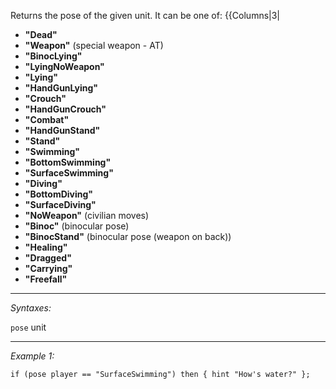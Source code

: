 Returns the pose of the given unit. It can be one of:
{{Columns|3|
* **"Dead"**
* **"Weapon"** (special weapon - AT)
* **"BinocLying"**
* **"LyingNoWeapon"**
* **"Lying"**
* **"HandGunLying"**
* **"Crouch"**
* **"HandGunCrouch"**
* **"Combat"**
* **"HandGunStand"**
* **"Stand"**
* **"Swimming"**
* **"BottomSwimming"**
* **"SurfaceSwimming"**
* **"Diving"**
* **"BottomDiving"**
* **"SurfaceDiving"**
* **"NoWeapon"** (civilian moves)
* **"Binoc"** (binocular pose)
* **"BinocStand"** (binocular pose (weapon on back))
* **"Healing"**
* **"Dragged"**
* **"Carrying"**
* **"Freefall"**


---
*Syntaxes:*

`pose` unit

---
*Example 1:*

```sqf
if (pose player == "SurfaceSwimming") then { hint "How's water?" };
```